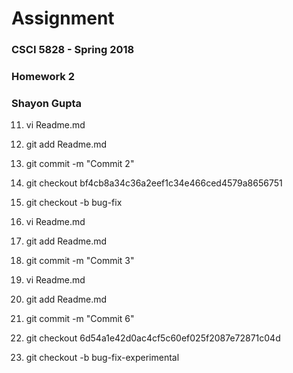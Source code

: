 # Assignment

### CSCI 5828 - Spring 2018
### Homework 2
### Shayon Gupta

11. vi Readme.md
12. git add Readme.md
13. git commit -m "Commit 2"
14. git checkout bf4cb8a34c36a2eef1c34e466ced4579a8656751
15. git checkout -b bug-fix
16. vi Readme.md
17. git add Readme.md
18. git commit -m "Commit 3"

26. vi Readme.md
27. git add Readme.md
28. git commit -m "Commit 6"
29. git checkout 6d54a1e42d0ac4cf5c60ef025f2087e72871c04d
30. git checkout -b bug-fix-experimental
